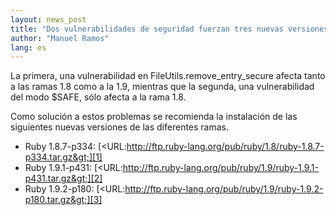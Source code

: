 ```yaml
---
layout: news_post
title: "Dos vulnerabilidades de seguridad fuerzan tres nuevas versiones de Ruby."
author: "Manuel Ramos"
lang: es
---
```


La primera, una vulnerabilidad en FileUtils.remove\_entry\_secure afecta
tanto a las ramas 1.8 como a la 1.9, mientras que la segunda, una
vulnerabilidad del modo $SAFE, sólo afecta a la rama 1.8.

Como solución a estos problemas se recomienda la instalación de las
siguientes nuevas versiones de las diferentes ramas.

* Ruby 1.8.7-p334:
  [&lt;URL:http://ftp.ruby-lang.org/pub/ruby/1.8/ruby-1.8.7-p334.tar.gz&gt;][1]
* Ruby 1.9.1-p431:
  [&lt;URL:http://ftp.ruby-lang.org/pub/ruby/1.9/ruby-1.9.1-p431.tar.gz&gt;][2]
* Ruby 1.9.2-p180:
  [&lt;URL:http://ftp.ruby-lang.org/pub/ruby/1.9/ruby-1.9.2-p180.tar.gz&gt;][3]



[1]: http://ftp.ruby-lang.org/pub/ruby/1.8/ruby-1.8.7-p334.tar.gz 
[2]: http://ftp.ruby-lang.org/pub/ruby/1.9/ruby-1.9.1-p431.tar.gz 
[3]: http://ftp.ruby-lang.org/pub/ruby/1.9/ruby-1.9.2-p180.tar.gz 
